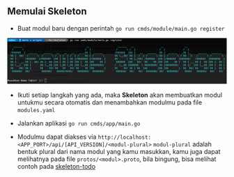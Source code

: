 ## Memulai Skeleton

- Buat modul baru dengan perintah `go run cmds/module/main.go register`

![Register Module](assets/imgs/register.png)

- Ikuti setiap langkah yang ada, maka **Skeleton** akan membuatkan modul untukmu secara otomatis dan menambahkan modulmu pada file `modules.yaml`

- Jalankan aplikasi `go run cmds/app/main.go`

- Modulmu dapat diakses via `http://localhost:<APP_PORT>/api/[API_VERSION]/<modul-plural>` `modul-plural` adalah bentuk plural dari nama modul yang kamu masukkan, kamu juga dapat melihatnya pada file `protos/<modul>.proto`, bila bingung, bisa melihat contoh pada [skeleton-todo](https://github.com/crowdeco/skeleton-todo/blob/main/protos/todo.proto#L34)
